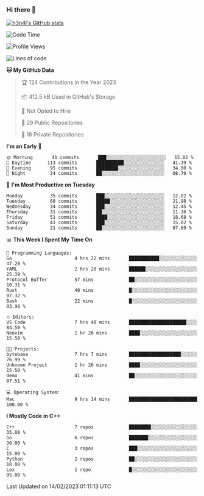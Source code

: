 ### Hi there 👋

[![h3n4l's GitHub stats](https://github-readme-stats.vercel.app/api?username=h3n4l&count_private=true&show_icons=true&theme=radical)](https://github.com/h3n4l/github-readme-stats)

<!--START_SECTION:waka-->
![Code Time](http://img.shields.io/badge/Code%20Time-933%20hrs%2050%20mins-blue)

![Profile Views](http://img.shields.io/badge/Profile%20Views-0-blue)

![Lines of code](https://img.shields.io/badge/From%20Hello%20World%20I%27ve%20Written-44%20Thousand%20lines%20of%20code-blue)

**🐱 My GitHub Data** 

> 🏆 124 Contributions in the Year 2023
 > 
> 📦 412.5 kB Used in GitHub's Storage 
 > 
> 🚫 Not Opted to Hire
 > 
> 📜 29 Public Repositories 
 > 
> 🔑 18 Private Repositories  
 > 
**I'm an Early 🐤** 

```text
🌞 Morning       41 commits       ███░░░░░░░░░░░░░░░░░░░░░░   15.02 % 
🌆 Daytime      113 commits       ██████████░░░░░░░░░░░░░░░   41.39 % 
🌃 Evening       95 commits       ████████░░░░░░░░░░░░░░░░░   34.80 % 
🌙 Night         24 commits       ██░░░░░░░░░░░░░░░░░░░░░░░   08.79 % 

```
📅 **I'm Most Productive on Tuesday** 

```text
Monday          35 commits       ███░░░░░░░░░░░░░░░░░░░░░░   12.82 % 
Tuesday         60 commits       █████░░░░░░░░░░░░░░░░░░░░   21.98 % 
Wednesday       34 commits       ███░░░░░░░░░░░░░░░░░░░░░░   12.45 % 
Thursday        31 commits       ██░░░░░░░░░░░░░░░░░░░░░░░   11.36 % 
Friday          51 commits       ████░░░░░░░░░░░░░░░░░░░░░   18.68 % 
Saturday        41 commits       ███░░░░░░░░░░░░░░░░░░░░░░   15.02 % 
Sunday          21 commits       ██░░░░░░░░░░░░░░░░░░░░░░░   07.69 % 

```


📊 **This Week I Spent My Time On** 

```text
💬 Programming Languages: 
Go                       4 hrs 22 mins       ███████████░░░░░░░░░░░░░░   47.29 % 
YAML                     2 hrs 20 mins       ██████░░░░░░░░░░░░░░░░░░░   25.39 % 
Protocol Buffer          57 mins             ██░░░░░░░░░░░░░░░░░░░░░░░   10.31 % 
Rust                     40 mins             █░░░░░░░░░░░░░░░░░░░░░░░░   07.32 % 
Bash                     22 mins             █░░░░░░░░░░░░░░░░░░░░░░░░   03.98 % 

🔥 Editors: 
VS Code                  7 hrs 48 mins       █████████████████████░░░░   84.50 % 
Neovim                   1 hr 26 mins        ████░░░░░░░░░░░░░░░░░░░░░   15.50 % 

🐱‍💻 Projects: 
bytebase                 7 hrs 7 mins        ███████████████████░░░░░░   76.99 % 
Unknown Project          1 hr 26 mins        ████░░░░░░░░░░░░░░░░░░░░░   15.50 % 
demo                     41 mins             ██░░░░░░░░░░░░░░░░░░░░░░░   07.51 % 

💻 Operating System: 
Mac                      9 hrs 14 mins       █████████████████████████   100.00 % 

```

**I Mostly Code in C++** 

```text
C++                      7 repos             ████████░░░░░░░░░░░░░░░░░   35.00 % 
Go                       6 repos             ███████░░░░░░░░░░░░░░░░░░   30.00 % 
C                        3 repos             ███░░░░░░░░░░░░░░░░░░░░░░   15.00 % 
Python                   2 repos             ██░░░░░░░░░░░░░░░░░░░░░░░   10.00 % 
Lex                      1 repo              █░░░░░░░░░░░░░░░░░░░░░░░░   05.00 % 

```



 Last Updated on 14/02/2023 01:11:13 UTC
<!--END_SECTION:waka-->

